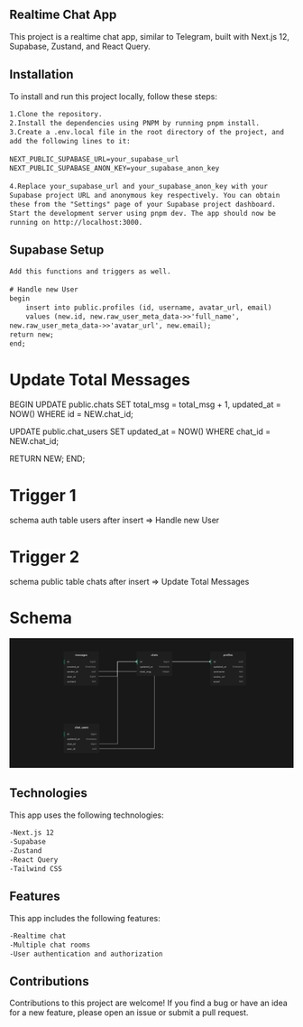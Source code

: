 ## Realtime Chat App

This project is a realtime chat app, similar to Telegram, built with Next.js 12, Supabase, Zustand, and React Query.

## Installation

To install and run this project locally, follow these steps:

    1.Clone the repository.
    2.Install the dependencies using PNPM by running pnpm install.
    3.Create a .env.local file in the root directory of the project, and add the following lines to it:

    NEXT_PUBLIC_SUPABASE_URL=your_supabase_url
    NEXT_PUBLIC_SUPABASE_ANON_KEY=your_supabase_anon_key

    4.Replace your_supabase_url and your_supabase_anon_key with your Supabase project URL and anonymous key respectively. You can obtain these from the "Settings" page of your Supabase project dashboard.
    Start the development server using pnpm dev. The app should now be running on http://localhost:3000.
    
    
## Supabase Setup

    Add this functions and triggers as well.
    
    # Handle new User
    begin
        insert into public.profiles (id, username, avatar_url, email)
        values (new.id, new.raw_user_meta_data->>'full_name', new.raw_user_meta_data->>'avatar_url', new.email);
    return new;
    end;
   
   # Update Total Messages
   BEGIN
  UPDATE public.chats
  SET total_msg = total_msg + 1, updated_at = NOW()
  WHERE id = NEW.chat_id;

  UPDATE public.chat_users
  SET updated_at = NOW()
  WHERE chat_id = NEW.chat_id;

  RETURN NEW;
END;

# Trigger 1 
schema auth table users after insert => Handle new User

# Trigger 2
schema public table chats after insert => Update Total Messages

# Schema
![alt text](https://github.com/m4nute/next-supa-chat/blob/mIN/schema.png?raw=true)


## Technologies

This app uses the following technologies:

    -Next.js 12
    -Supabase
    -Zustand
    -React Query
    -Tailwind CSS

## Features

This app includes the following features:

    -Realtime chat
    -Multiple chat rooms
    -User authentication and authorization

## Contributions

Contributions to this project are welcome! If you find a bug or have an idea for a new feature, please open an issue or submit a pull request.
